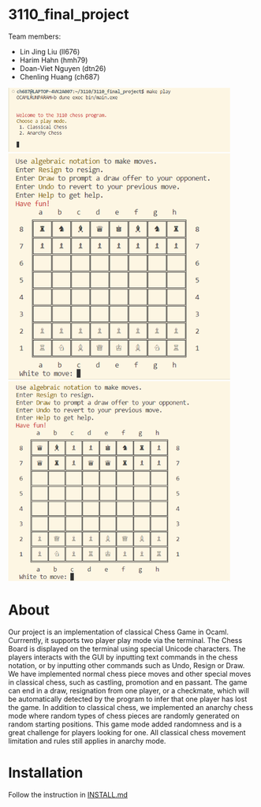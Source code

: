 # 3110_final_project
Team members:
- Lin Jing Liu (ll676)
- Harim Hahn (hmh79)
- Doan-Viet Nguyen (dtn26)
- Chenling Huang (ch687)

<img src="images/playmode.png" alt="Menu" width="450"/> <br>
<img src="images/classicalmode.png" alt="Classical Game Mode" width="450"/>
<img src="images/anarchymode.png" alt="Anarchy Game Mode" width="450"/>

# About
  Our project is an implementation of classical Chess Game in Ocaml. Currrently,
  it supports two player play mode via the terminal. The Chess Board is displayed
  on the terminal using special Unicode characters. The players interacts with 
  the GUI by inputting text commands in the chess notation, or by inputting other
  commands such as Undo, Resign or Draw. We have implemented normal chess piece 
  moves and other special moves in classical chess, such as castling, promotion 
  and en passant. The game can end in a draw, resignation from one player, or a 
  checkmate, which will be automatically detected by the program to infer that 
  one player has lost the game.
  In addition to classical chess, we implemented an anarchy chess mode 
  where random types of chess pieces are randomly generated on random starting 
  positions. This game mode added randomness and is a great challenge for players
  looking for one. All classical chess movement limitation and rules still applies
  in anarchy mode.

# Installation
Follow the instruction in [INSTALL.md](INSTALL.md)